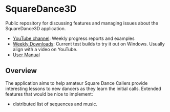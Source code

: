 # SquareDance3D
Public repository for discussing features and managing issues about the SquareDance3D application.
* [YouTube channel](https://www.youtube.com/channel/UCKik-zwObsilpnvELXpUdxA): Weekly progress reports and examples
* [Weekly Downloads](https://drive.google.com/drive/folders/1A36XsmlD1fPv3AOVBwsENzOP1rlg5SjX?usp=drive_link): Current test builds to try it out on Windows. Usually align with a video on YouTube.
* [User Manual](https://github.com/awltux/SquareDance3D/wiki/User-Manual)

## Overview
The application aims to help amateur Square Dance Callers provide interesting lessons to new dancers as they learn the initial calls.
Extended features that would be nice to implement:
* distributed list of sequences and music.

